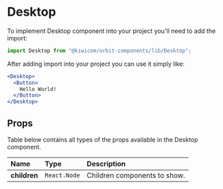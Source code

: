 # Desktop
To implement Desktop component into your project you'll need to add the import:
```jsx
import Desktop from "@kiwicom/orbit-components/lib/Desktop";
```
After adding import into your project you can use it simply like:
```jsx
<Desktop>
  <Button>
    Hello World!
  </Button>
</Desktop>
```
## Props
Table below contains all types of the props available in the Desktop component.

| Name         | Type         | Description                  |
| :----------- | :----------- | :--------------------------- |
| **children** | `React.Node` | Children components to show. |

